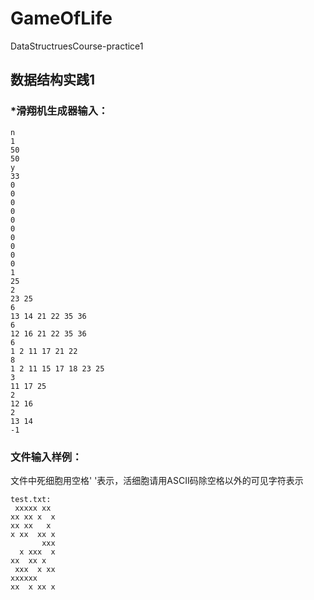 # GameOfLife
DataStructruesCourse-practice1

## 数据结构实践1



### *滑翔机生成器输入：

```
n
1
50
50
y
33
0
0
0
0
0
0
0
0
0
0
1
25
2
23 25
6
13 14 21 22 35 36
6
12 16 21 22 35 36
6
1 2 11 17 21 22
8
1 2 11 15 17 18 23 25
3
11 17 25
2
12 16
2
13 14
-1
```

### 文件输入样例：

文件中死细胞用空格' '表示，活细胞请用ASCII码除空格以外的可见字符表示

```
test.txt:
 xxxxx xx 
xx xx x  x
xx xx   x 
x xx  xx x
       xxx
  x xxx  x
xx  xx x  
 xxx  x xx
xxxxxx    
xx  x xx x
```
